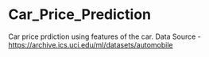 # Car_Price_Prediction
Car price prdiction using features of the car. 
Data Source - https://archive.ics.uci.edu/ml/datasets/automobile
